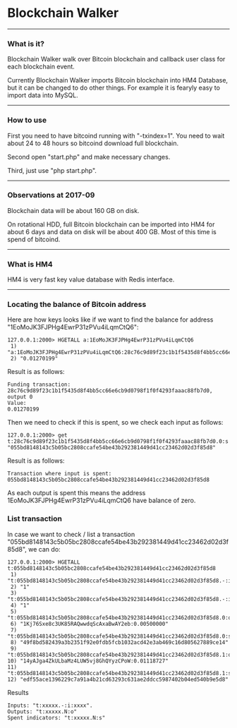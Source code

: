 Blockchain Walker
=================

---
### What is it?

Blockchain Walker walk over Bitcoin blockchain and callback user class for each blockchain event.

Currently Blockchain Walker imports Bitcoin blockchain into HM4 Database, but it can be changed to do other things.
For example it is fearyly easy to import data into MySQL.

---
### How to use

First you need to have bitcoind running with "-txindex=1".
You need to wait about 24 to 48 hours so bitcoind download full blockchain.

Second open "start.php" and make necessary changes.

Third, just use "php start.php".

---
### Observations at 2017-09

Blockchain data will be about 160 GB on disk.

On rotational HDD, full Bitcoin blockchain can be imported into HM4 for about 6 days and data on disk will be about 400 GB.
Most of this time is spend of bitcoind.

---
### What is HM4

HM4 is very fast key value database with Redis interface.

---
### Locating the balance of Bitcoin address

Here are how keys looks like if we want to find the balance for address "1EoMoJK3FJPHg4EwrP31zPVu4iLqmCtQ6":
```
127.0.0.1:2000> HGETALL a:1EoMoJK3FJPHg4EwrP31zPVu4iLqmCtQ6
 1) "a:1EoMoJK3FJPHg4EwrP31zPVu4iLqmCtQ6:28c76c9d89f23c1b1f5435d8f4bb5cc66e6cb9d0798f1f0f4293faaac88fb7d0.0"
 2) "0.01270199"
```
Result is as follows:
```
Funding transaction:
28c76c9d89f23c1b1f5435d8f4bb5cc66e6cb9d0798f1f0f4293faaac88fb7d0, output 0
Value:
0.01270199
```

Then we need to check if this is spent, so we check each input as follows:
```
127.0.0.1:2000> get t:28c76c9d89f23c1b1f5435d8f4bb5cc66e6cb9d0798f1f0f4293faaac88fb7d0.0:s
"055bd8148143c5b05bc2808ccafe54be43b292381449d41cc23462d02d3f85d8"
```
Result is as follows:
```
Transaction where input is spent:
055bd8148143c5b05bc2808ccafe54be43b292381449d41cc23462d02d3f85d8
```

As each output is spent this means the address 1EoMoJK3FJPHg4EwrP31zPVu4iLqmCtQ6 have balance of zero.

### List transaction

In case we want to check / list a transaction "055bd8148143c5b05bc2808ccafe54be43b292381449d41cc23462d02d3f85d8", we can do:
```
127.0.0.1:2000> HGETALL t:055bd8148143c5b05bc2808ccafe54be43b292381449d41cc23462d02d3f85d8
 1) "t:055bd8148143c5b05bc2808ccafe54be43b292381449d41cc23462d02d3f85d8.-:i:28c76c9d89f23c1b1f5435d8f4bb5cc66e6cb9d0798f1f0f4293faaac88fb7d0.0"
 2) "1"
 3) "t:055bd8148143c5b05bc2808ccafe54be43b292381449d41cc23462d02d3f85d8.-:i:39edb8741b701b6da2dbc4e02290e8e78cba244bdbad96da203e41ee2704c525.0"
 4) "1"
 5) "t:055bd8148143c5b05bc2808ccafe54be43b292381449d41cc23462d02d3f85d8.0:o"
 6) "1Kj76Sxe8c3UK85RAQwwdqScAxaBwAY2eb:0.00500000"
 7) "t:055bd8148143c5b05bc2808ccafe54be43b292381449d41cc23462d02d3f85d8.0:s"
 8) "49f8bd582439a3b2351f92e0fdb5fcb1032acd42e3ab469c16d805627889ce14"
 9) "t:055bd8148143c5b05bc2808ccafe54be43b292381449d41cc23462d02d3f85d8.1:o"
10) "14yAJga4ZkULbaMz4LUW5vj8GhQYyzCPoW:0.01118727"
11) "t:055bd8148143c5b05bc2808ccafe54be43b292381449d41cc23462d02d3f85d8.1:s"
12) "edf55ace1396229c7a91a4b21cd63293c631ae2ddcc5987402b04ed540b9e5d8"
```

Results
```
Inputs: "t:xxxxx.-:i:xxxx".
Outputs: "t:xxxxx.N:o"
Spent indicators: "t:xxxxx.N:s"
```

